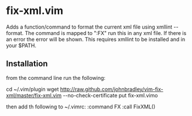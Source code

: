 # fix-xml.vim

Adds a function/command to format the current xml file using xmllint --format.
The command is mapped to ":FX" run this in any xml file.
If there is an error the error will be shown.
This requires xmllint to be installed and in your $PATH.

## Installation

from the command line run the following:

cd ~/.vim/plugin
wget http://raw.github.com/johnbradley/vim-fix-xml/master/fix-xml.vim  --no-check-certificate
put fix-xml.vimo

then add th following to ~/.vimrc:
:command FX :call FixXML()
